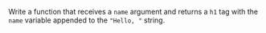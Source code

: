 Write a function that receives a `name` argument and returns a `h1` tag with the `name` variable appended to the `"Hello, "` string.
